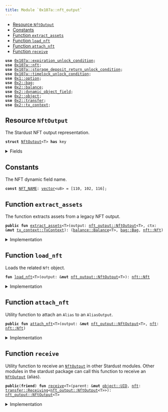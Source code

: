 ```yaml
---
title: Module `0x107a::nft_output`
---
```




-  [Resource `NftOutput`](#0x107a_nft_output_NftOutput)
-  [Constants](#@Constants_0)
-  [Function `extract_assets`](#0x107a_nft_output_extract_assets)
-  [Function `load_nft`](#0x107a_nft_output_load_nft)
-  [Function `attach_nft`](#0x107a_nft_output_attach_nft)
-  [Function `receive`](#0x107a_nft_output_receive)


<pre><code><b>use</b> <a href="expiration_unlock_condition.md#0x107a_expiration_unlock_condition">0x107a::expiration_unlock_condition</a>;
<b>use</b> <a href="nft.md#0x107a_nft">0x107a::nft</a>;
<b>use</b> <a href="storage_deposit_return_unlock_condition.md#0x107a_storage_deposit_return_unlock_condition">0x107a::storage_deposit_return_unlock_condition</a>;
<b>use</b> <a href="timelock_unlock_condition.md#0x107a_timelock_unlock_condition">0x107a::timelock_unlock_condition</a>;
<b>use</b> <a href="../move-stdlib/option.md#0x1_option">0x1::option</a>;
<b>use</b> <a href="../iota-framework/bag.md#0x2_bag">0x2::bag</a>;
<b>use</b> <a href="../iota-framework/balance.md#0x2_balance">0x2::balance</a>;
<b>use</b> <a href="../iota-framework/dynamic_object_field.md#0x2_dynamic_object_field">0x2::dynamic_object_field</a>;
<b>use</b> <a href="../iota-framework/object.md#0x2_object">0x2::object</a>;
<b>use</b> <a href="../iota-framework/transfer.md#0x2_transfer">0x2::transfer</a>;
<b>use</b> <a href="../iota-framework/tx_context.md#0x2_tx_context">0x2::tx_context</a>;
</code></pre>



<a name="0x107a_nft_output_NftOutput"></a>

## Resource `NftOutput`

The Stardust NFT output representation.


<pre><code><b>struct</b> <a href="nft_output.md#0x107a_nft_output_NftOutput">NftOutput</a>&lt;T&gt; <b>has</b> key
</code></pre>



<details>
<summary>Fields</summary>


<dl>
<dt>
<code>id: <a href="../iota-framework/object.md#0x2_object_UID">object::UID</a></code>
</dt>
<dd>
 This is a "random" UID, not the NFTID from Stardust.
</dd>
<dt>
<code><a href="../iota-framework/balance.md#0x2_balance">balance</a>: <a href="../iota-framework/balance.md#0x2_balance_Balance">balance::Balance</a>&lt;T&gt;</code>
</dt>
<dd>
 The amount of coins held by the output.
</dd>
<dt>
<code>native_tokens: <a href="../iota-framework/bag.md#0x2_bag_Bag">bag::Bag</a></code>
</dt>
<dd>
 The <code>Bag</code> holds native tokens, key-ed by the stringified type of the asset.
 Example: key: "0xabcded::soon::SOON", value: Balance<0xabcded::soon::SOON>.
</dd>
<dt>
<code>storage_deposit_return_uc: <a href="../move-stdlib/option.md#0x1_option_Option">option::Option</a>&lt;<a href="storage_deposit_return_unlock_condition.md#0x107a_storage_deposit_return_unlock_condition_StorageDepositReturnUnlockCondition">storage_deposit_return_unlock_condition::StorageDepositReturnUnlockCondition</a>&gt;</code>
</dt>
<dd>
 The storage deposit return unlock condition.
</dd>
<dt>
<code>timelock_uc: <a href="../move-stdlib/option.md#0x1_option_Option">option::Option</a>&lt;<a href="timelock_unlock_condition.md#0x107a_timelock_unlock_condition_TimelockUnlockCondition">timelock_unlock_condition::TimelockUnlockCondition</a>&gt;</code>
</dt>
<dd>
 The timelock unlock condition.
</dd>
<dt>
<code>expiration_uc: <a href="../move-stdlib/option.md#0x1_option_Option">option::Option</a>&lt;<a href="expiration_unlock_condition.md#0x107a_expiration_unlock_condition_ExpirationUnlockCondition">expiration_unlock_condition::ExpirationUnlockCondition</a>&gt;</code>
</dt>
<dd>
 The expiration unlock condition.
</dd>
</dl>


</details>

<a name="@Constants_0"></a>

## Constants


<a name="0x107a_nft_output_NFT_NAME"></a>

The NFT dynamic field name.


<pre><code><b>const</b> <a href="nft_output.md#0x107a_nft_output_NFT_NAME">NFT_NAME</a>: <a href="../move-stdlib/vector.md#0x1_vector">vector</a>&lt;u8&gt; = [110, 102, 116];
</code></pre>



<a name="0x107a_nft_output_extract_assets"></a>

## Function `extract_assets`

The function extracts assets from a legacy NFT output.


<pre><code><b>public</b> <b>fun</b> <a href="nft_output.md#0x107a_nft_output_extract_assets">extract_assets</a>&lt;T&gt;(output: <a href="nft_output.md#0x107a_nft_output_NftOutput">nft_output::NftOutput</a>&lt;T&gt;, ctx: &<b>mut</b> <a href="../iota-framework/tx_context.md#0x2_tx_context_TxContext">tx_context::TxContext</a>): (<a href="../iota-framework/balance.md#0x2_balance_Balance">balance::Balance</a>&lt;T&gt;, <a href="../iota-framework/bag.md#0x2_bag_Bag">bag::Bag</a>, <a href="nft.md#0x107a_nft_Nft">nft::Nft</a>)
</code></pre>



<details>
<summary>Implementation</summary>


<pre><code><b>public</b> <b>fun</b> <a href="nft_output.md#0x107a_nft_output_extract_assets">extract_assets</a>&lt;T&gt;(<b>mut</b> output: <a href="nft_output.md#0x107a_nft_output_NftOutput">NftOutput</a>&lt;T&gt;, ctx: &<b>mut</b> TxContext): (Balance&lt;T&gt;, Bag, Nft) {
    // Load the related Nft <a href="../iota-framework/object.md#0x2_object">object</a>.
    <b>let</b> <a href="nft.md#0x107a_nft">nft</a> = <a href="nft_output.md#0x107a_nft_output_load_nft">load_nft</a>(&<b>mut</b> output);

    // Unpuck the output.
    <b>let</b> <a href="nft_output.md#0x107a_nft_output_NftOutput">NftOutput</a> {
        id,
        <a href="../iota-framework/balance.md#0x2_balance">balance</a>: <b>mut</b> <a href="../iota-framework/balance.md#0x2_balance">balance</a>,
        native_tokens,
        storage_deposit_return_uc: <b>mut</b> storage_deposit_return_uc,
        timelock_uc: <b>mut</b> timelock_uc,
        expiration_uc: <b>mut</b> expiration_uc
    } = output;

    // If the output <b>has</b> a timelock unlock condition, then we need <b>to</b> check <b>if</b> the timelock_uc <b>has</b> expired.
    <b>if</b> (timelock_uc.is_some()) {
        timelock_uc.extract().unlock(ctx);
    };

    // If the output <b>has</b> an expiration unlock condition, then we need <b>to</b> check who can unlock the output.
    <b>if</b> (expiration_uc.is_some()) {
        expiration_uc.extract().unlock(ctx);
    };

    // If the output <b>has</b> a storage deposit <b>return</b> unlock condition, then we need <b>to</b> <b>return</b> the deposit.
    <b>if</b> (storage_deposit_return_uc.is_some()) {
        storage_deposit_return_uc.extract().unlock(&<b>mut</b> <a href="../iota-framework/balance.md#0x2_balance">balance</a>, ctx);
    };

    // Destroy the output.
    <a href="../move-stdlib/option.md#0x1_option_destroy_none">option::destroy_none</a>(timelock_uc);
    <a href="../move-stdlib/option.md#0x1_option_destroy_none">option::destroy_none</a>(expiration_uc);
    <a href="../move-stdlib/option.md#0x1_option_destroy_none">option::destroy_none</a>(storage_deposit_return_uc);

    <a href="../iota-framework/object.md#0x2_object_delete">object::delete</a>(id);

    <b>return</b> (<a href="../iota-framework/balance.md#0x2_balance">balance</a>, native_tokens, <a href="nft.md#0x107a_nft">nft</a>)
}
</code></pre>



</details>

<a name="0x107a_nft_output_load_nft"></a>

## Function `load_nft`

Loads the related <code>Nft</code> object.


<pre><code><b>fun</b> <a href="nft_output.md#0x107a_nft_output_load_nft">load_nft</a>&lt;T&gt;(output: &<b>mut</b> <a href="nft_output.md#0x107a_nft_output_NftOutput">nft_output::NftOutput</a>&lt;T&gt;): <a href="nft.md#0x107a_nft_Nft">nft::Nft</a>
</code></pre>



<details>
<summary>Implementation</summary>


<pre><code><b>fun</b> <a href="nft_output.md#0x107a_nft_output_load_nft">load_nft</a>&lt;T&gt;(output: &<b>mut</b> <a href="nft_output.md#0x107a_nft_output_NftOutput">NftOutput</a>&lt;T&gt;): Nft {
    <a href="../iota-framework/dynamic_object_field.md#0x2_dynamic_object_field_remove">dynamic_object_field::remove</a>(&<b>mut</b> output.id, <a href="nft_output.md#0x107a_nft_output_NFT_NAME">NFT_NAME</a>)
}
</code></pre>



</details>

<a name="0x107a_nft_output_attach_nft"></a>

## Function `attach_nft`

Utility function to attach an <code>Alias</code> to an <code>AliasOutput</code>.


<pre><code><b>public</b> <b>fun</b> <a href="nft_output.md#0x107a_nft_output_attach_nft">attach_nft</a>&lt;T&gt;(output: &<b>mut</b> <a href="nft_output.md#0x107a_nft_output_NftOutput">nft_output::NftOutput</a>&lt;T&gt;, <a href="nft.md#0x107a_nft">nft</a>: <a href="nft.md#0x107a_nft_Nft">nft::Nft</a>)
</code></pre>



<details>
<summary>Implementation</summary>


<pre><code><b>public</b> <b>fun</b> <a href="nft_output.md#0x107a_nft_output_attach_nft">attach_nft</a>&lt;T&gt;(output: &<b>mut</b> <a href="nft_output.md#0x107a_nft_output_NftOutput">NftOutput</a>&lt;T&gt;, <a href="nft.md#0x107a_nft">nft</a>: Nft) {
    <a href="../iota-framework/dynamic_object_field.md#0x2_dynamic_object_field_add">dynamic_object_field::add</a>(&<b>mut</b> output.id, <a href="nft_output.md#0x107a_nft_output_NFT_NAME">NFT_NAME</a>, <a href="nft.md#0x107a_nft">nft</a>)
}
</code></pre>



</details>

<a name="0x107a_nft_output_receive"></a>

## Function `receive`

Utility function to receive an <code><a href="nft_output.md#0x107a_nft_output_NftOutput">NftOutput</a></code> in other Stardust modules.
Other modules in the stardust package can call this function to receive an <code><a href="nft_output.md#0x107a_nft_output_NftOutput">NftOutput</a></code> (alias).


<pre><code><b>public</b>(<b>friend</b>) <b>fun</b> <a href="nft_output.md#0x107a_nft_output_receive">receive</a>&lt;T&gt;(parent: &<b>mut</b> <a href="../iota-framework/object.md#0x2_object_UID">object::UID</a>, <a href="nft.md#0x107a_nft">nft</a>: <a href="../iota-framework/transfer.md#0x2_transfer_Receiving">transfer::Receiving</a>&lt;<a href="nft_output.md#0x107a_nft_output_NftOutput">nft_output::NftOutput</a>&lt;T&gt;&gt;): <a href="nft_output.md#0x107a_nft_output_NftOutput">nft_output::NftOutput</a>&lt;T&gt;
</code></pre>



<details>
<summary>Implementation</summary>


<pre><code><b>public</b>(<a href="../iota-framework/package.md#0x2_package">package</a>) <b>fun</b> <a href="nft_output.md#0x107a_nft_output_receive">receive</a>&lt;T&gt;(parent: &<b>mut</b> UID, <a href="nft.md#0x107a_nft">nft</a>: Receiving&lt;<a href="nft_output.md#0x107a_nft_output_NftOutput">NftOutput</a>&lt;T&gt;&gt;) : <a href="nft_output.md#0x107a_nft_output_NftOutput">NftOutput</a>&lt;T&gt; {
    <a href="../iota-framework/transfer.md#0x2_transfer_receive">transfer::receive</a>(parent, <a href="nft.md#0x107a_nft">nft</a>)
}
</code></pre>



</details>
